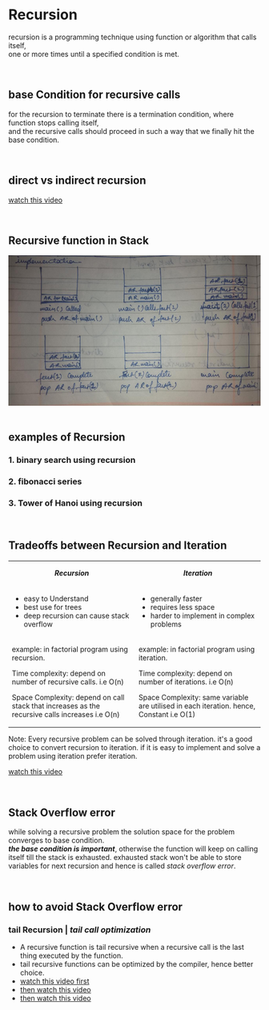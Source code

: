 # Recursion
recursion is a programming technique using function or algorithm that calls itself,
<br/> one or more times until a specified condition is met.

<br/>

## base Condition for recursive calls
for the recursion to terminate there is a termination condition, where function stops calling itself,
<br> and the recursive calls should proceed in such a way that we finally hit the base condition.

<br/>



## direct vs indirect recursion
[watch this video](https://youtu.be/t9whckmAEq0)


<br/>

## Recursive function in Stack
<div align=center>
<img src="a9c1eec7-6555-40c6-bd24-1e69693e85d9.jpg" width=600 height=300>
</div>

<br/>

## examples of Recursion

### 1. binary search using recursion

### 2. fibonacci series

### 3. Tower of Hanoi using recursion




<br/>

## Tradeoffs between Recursion and Iteration
<table align=center>
<tr>
<td width=300 align=center>

***Recursion***
</td>
<td width=300 align=center>

***Iteration***
</td>
</tr>
<tr>
<td>

- easy to Understand
- best use for trees
- deep recursion can cause stack overflow
</td>
<td>

- generally faster
- requires less space
- harder to implement in complex problems
</td>
</tr>
<tr>
<td>

example: in factorial program using recursion.

Time complexity: depend on number of recursive calls.
i.e O(n)

Space Complexity: depend on call stack that increases as the recursive calls increases 
i.e O(n)
</td>
<td>

example: in factorial program using iteration.

Time complexity: depend on number of iterations.
i.e O(n)

Space Complexity: same variable are utilised in each iteration.
hence, Constant i.e O(1)
</td>
</tr>
</table>
Note: Every recursive problem can be solved through iteration. it's a good choice to convert recursion to iteration. if it is easy to implement and solve a problem using iteration prefer iteration.

[watch this video](https://youtu.be/hK01dEvdN_s)


<br/>

## Stack Overflow error
while solving a recursive problem the solution space for the problem converges to base condition.
<br/>***the base condition is important***, otherwise the function will keep on calling itself till the stack is exhausted.
exhausted stack won't be able to store variables for next recursion and hence is called _stack overflow error_. 

<br/>

## how to avoid Stack Overflow error
### tail Recursion | ***tail call optimization***
- A recursive function is tail recursive when a recursive call is the last thing executed by the function. 
- tail recursive functions can be optimized by the compiler, hence better choice.
- [watch this video first](https://youtu.be/Wpkh5YSqwqg)
- [then watch this video](https://youtu.be/HIt_GPuD7wk)
- [then watch this video](https://youtu.be/_JtPhF8MshA)

<br/>
